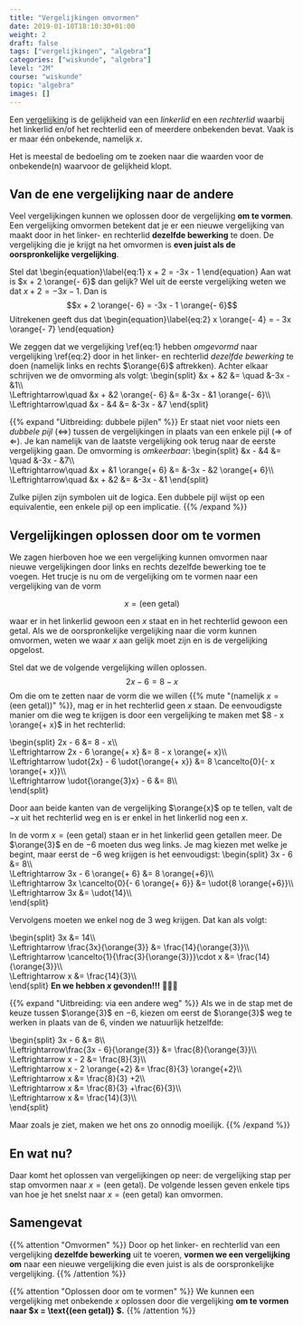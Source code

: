```yaml
---
title: "Vergelijkingen omvormen"
date: 2019-01-10T18:10:30+01:00
weight: 2
draft: false
tags: ["vergelijkingen", "algebra"]
categories: ["wiskunde", "algebra"]
level: "2M"
course: "wiskunde"
topic: "algebra"
images: []
---
```

Een [vergelijking](../intro) is de gelijkheid van een *linkerlid* en een *rechterlid* waarbij het linkerlid en/of het rechterlid een of meerdere onbekenden bevat. Vaak is er maar één onbekende, namelijk $x$.

Het is meestal de bedoeling om te zoeken naar die waarden voor de onbekende(n) waarvoor de gelijkheid klopt.

## Van de ene vergelijking naar de andere
Veel vergelijkingen kunnen we oplossen door de vergelijking **om te vormen**. Een vergelijking omvormen betekent dat je er een nieuwe vergelijking van maakt door in het linker- en rechterlid **dezelfde bewerking** te doen. De vergelijking die je krijgt na het omvormen is **even juist als de oorspronkelijke vergelijking**.

Stel dat
\begin{equation}\label{eq:1}
x + 2 = -3x - 1
\end{equation}
Aan wat is $x + 2 \orange{- 6}$
dan gelijk? Wel uit de eerste vergelijking weten we dat $x + 2 = - 3x - 1$. Dan is
$$x + 2 \orange{- 6} = -3x - 1 \orange{- 6}$$
Uitrekenen geeft dus dat
\begin{equation}\label{eq:2}
x \orange{- 4} = - 3x \orange{- 7}
\end{equation}


We zeggen dat we vergelijking \ref{eq:1} hebben *omgevormd* naar vergelijking \ref{eq:2} door in het linker- en rechterlid *dezelfde bewerking* te doen (namelijk links en rechts $\orange{6}$ aftrekken).
Achter elkaar schrijven we de omvorming als volgt:
\begin{split}
&x + &2 &= \quad &-3x - &1\\\\\
\Leftrightarrow\quad &x + &2 \orange{- 6} &= &-3x - &1 \orange{- 6}\\\\\
\Leftrightarrow\quad &x - &4 &= &-3x - &7
\end{split}

{{% expand "Uitbreiding: dubbele pijlen" %}}
Er staat niet voor niets een *dubbele pijl* ($\Leftrightarrow$) tussen de vergelijkingen in plaats van een enkele pijl ($\Rightarrow$ of $\Leftarrow$). Je kan namelijk van de laatste vergelijking ook terug naar de eerste vergelijking gaan. De omvorming is *omkeerbaar*:
\begin{split}
&x - &4 &= \quad &-3x - &7\\\\\
\Leftrightarrow\quad &x + &1 \orange{+ 6} &= &-3x - &2 \orange{+ 6}\\\\\
\Leftrightarrow\quad &x + &2 &= &-3x - &1
\end{split}

Zulke pijlen zijn symbolen uit de logica. Een dubbele pijl wijst op een equivalentie, een enkele pijl op een implicatie.
{{% /expand %}}

## Vergelijkingen oplossen door om te vormen
We zagen hierboven hoe we een vergelijking kunnen omvormen naar nieuwe vergelijkingen door links en rechts dezelfde bewerking toe te voegen. Het trucje is nu om de vergelijking om te vormen naar een vergelijking van de vorm

$$x= \text{(een getal)}$$

waar er in het linkerlid gewoon een $x$ staat en in het rechterlid gewoon een getal. Als we de oorspronkelijke vergelijking naar die vorm kunnen omvormen, weten we waar $x$ aan gelijk moet zijn en is de vergelijking opgelost.

Stel dat we de volgende vergelijking willen oplossen.
$$2x - 6 = 8 - x$$
Om die om te zetten naar de vorm die we willen {{% mute "(namelijk $x= \text{(een getal)}$)" %}}, mag er in het rechterlid geen $x$ staan. De eenvoudigste manier om die weg te krijgen is door een vergelijking te maken met $8 - x \orange{+ x}$ in het rechterlid:

\begin{split}
    2x - 6 &= 8 - x\\\\\
    \Leftrightarrow 2x - 6 \orange{+ x} &= 8 - x \orange{+ x}\\\\\
    \Leftrightarrow \udot{2x} - 6 \udot{\orange{+ x}} &= 8 \cancelto{0}{- x \orange{+ x}}\\\\\
    \Leftrightarrow \udot{\orange{3}x} - 6 &= 8\\\\\
\end{split}

Door aan beide kanten van de vergelijking $\orange{x}$ op te tellen, valt de $-x$ uit het rechterlid weg en is er enkel in het linkerlid nog een $x$.

In de vorm $x= \text{(een getal)}$ staan er in het linkerlid geen getallen meer. De $\orange{3}$ en de $-6$ moeten dus weg links. Je mag kiezen met welke je begint, maar eerst de $-6$ weg krijgen is het eenvoudigst:
\begin{split}
    3x - 6 &= 8\\\\\
    \Leftrightarrow 3x - 6 \orange{+ 6} &= 8 \orange{+6}\\\\\
    \Leftrightarrow 3x \cancelto{0}{- 6 \orange{+ 6}} &= \udot{8 \orange{+6}}\\\\\
    \Leftrightarrow 3x &= \udot{14}\\\\\
\end{split}

Vervolgens moeten we enkel nog de $3$ weg krijgen. Dat kan als volgt:

\begin{split}
    3x &= 14\\\\\
    \Leftrightarrow \frac{3x}{\orange{3}} &= \frac{14}{\orange{3}}\\\\\
    \Leftrightarrow \cancelto{1}{\frac{3}{\orange{3}}}\cdot x &= \frac{14}{\orange{3}}\\\\\
    \Leftrightarrow x &= \frac{14}{3}\\\\\
\end{split}
**En we hebben $x$ gevonden!!!** :tada::dancer::muscle:

{{% expand "Uitbreiding: via een andere weg" %}}
Als we in de stap met de keuze tussen $\orange{3}$ en $-6$, kiezen om eerst de $\orange{3}$ weg te werken in plaats van de $6$, vinden we natuurlijk hetzelfde:

\begin{split}
    3x - 6 &= 8\\\\\
    \Leftrightarrow\frac{3x - 6}{\orange{3}} &= \frac{8}{\orange{3}}\\\\\
    \Leftrightarrow x - 2 &= \frac{8}{3}\\\\\
    \Leftrightarrow x - 2 \orange{+2} &= \frac{8}{3} \orange{+2}\\\\\
    \Leftrightarrow x &= \frac{8}{3} +2\\\\\
    \Leftrightarrow x &= \frac{8}{3} +\frac{6}{3}\\\\\
    \Leftrightarrow x &= \frac{14}{3}\\\\\
\end{split}

Maar zoals je ziet, maken we het ons zo onnodig moeilijk.
{{% /expand %}}

## En wat nu?
Daar komt het oplossen van vergelijkingen op neer: de vergelijking stap per stap omvormen naar $x=\text{(een getal)}$. De volgende lessen geven enkele tips van hoe je het snelst naar $x=\text{(een getal)}$ kan omvormen.

## Samengevat
{{% attention "Omvormen" %}}
Door op het linker- en rechterlid van een vergelijking **dezelfde bewerking** uit te voeren, **vormen we een vergelijking om** naar een nieuwe vergelijking die even juist is als de oorspronkelijke vergelijking.
{{% /attention %}}

{{% attention "Oplossen door om te vormen" %}}
We kunnen een vergelijking met onbekende $x$ oplossen door die vergelijking **om te vormen naar $x = \text{(een getal)} $.**
{{% /attention %}}

